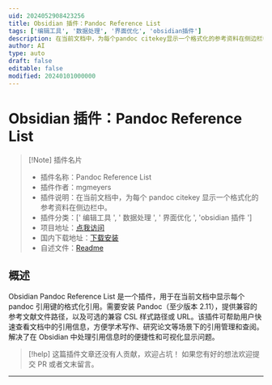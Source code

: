 ```yaml
---
uid: 2024052908423256
title: Obsidian 插件：Pandoc Reference List
tags: ['编辑工具', '数据处理', '界面优化', 'obsidian插件']
description: 在当前文档中，为每个pandoc citekey显示一个格式化的参考资料在侧边栏中。
author: AI
type: auto
draft: false
editable: false
modified: 20240101000000
---
```


# Obsidian 插件：Pandoc Reference List

> [!Note] 插件名片
> - 插件名称：Pandoc Reference List
> - 插件作者：mgmeyers
> - 插件说明：在当前文档中，为每个 pandoc citekey 显示一个格式化的参考资料在侧边栏中。
> - 插件分类：[' 编辑工具 ', ' 数据处理 ', ' 界面优化 ', 'obsidian 插件 ']
> - 项目地址：[点我访问](https://github.com/mgmeyers/obsidian-pandoc-reference-list)
> - 国内下载地址：[下载安装](https://pkmer.cn/products/plugin/pluginMarket/?obsidian-pandoc-reference-list)
> - 自述文件：[Readme](https://ghproxy.net/https://raw.githubusercontent.com/mgmeyers/obsidian-pandoc-reference-list/main/README.md)

## 概述

Obsidian Pandoc Reference List 是一个插件，用于在当前文档中显示每个 pandoc 引用键的格式化引用。需要安装 Pandoc（至少版本 2.11），提供兼容的参考文献文件路径，以及可选的兼容 CSL 样式路径或 URL。该插件可帮助用户快速查看文档中的引用信息，方便学术写作、研究论文等场景下的引用管理和查阅。解决了在 Obsidian 中处理引用信息时的便捷性和可视化显示问题。

> [!help]
> 这篇插件文章还没有人贡献，欢迎占坑！
> 如果您有好的想法欢迎提交 PR 或者文末留言。

---



